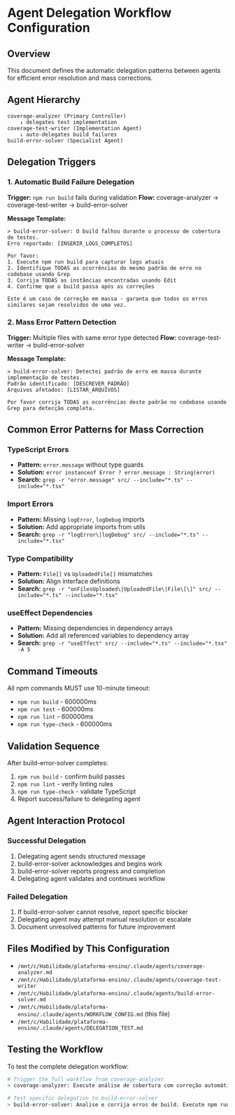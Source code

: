 # Agent Delegation Workflow Configuration

## Overview
This document defines the automatic delegation patterns between agents for efficient error resolution and mass corrections.

## Agent Hierarchy

```
coverage-analyzer (Primary Controller)
    ↓ delegates test implementation
coverage-test-writer (Implementation Agent) 
    ↓ auto-delegates build failures
build-error-solver (Specialist Agent)
```

## Delegation Triggers

### 1. Automatic Build Failure Delegation

**Trigger:** `npm run build` fails during validation
**Flow:** coverage-analyzer → coverage-test-writer → build-error-solver

**Message Template:**
```
> build-error-solver: O build falhou durante o processo de cobertura de testes. 
Erro reportado: [INSERIR_LOGS_COMPLETOS]

Por favor:
1. Execute npm run build para capturar logs atuais
2. Identifique TODAS as ocorrências do mesmo padrão de erro no codebase usando Grep
3. Corrija TODAS as instâncias encontradas usando Edit
4. Confirme que o build passa após as correções

Este é um caso de correção em massa - garanta que todos os erros similares sejam resolvidos de uma vez.
```

### 2. Mass Error Pattern Detection

**Trigger:** Multiple files with same error type detected
**Flow:** coverage-test-writer → build-error-solver

**Message Template:**
```
> build-error-solver: Detectei padrão de erro em massa durante implementação de testes.
Padrão identificado: [DESCREVER_PADRÃO]
Arquivos afetados: [LISTAR_ARQUIVOS]

Por favor corrija TODAS as ocorrências deste padrão no codebase usando Grep para detecção completa.
```

## Common Error Patterns for Mass Correction

### TypeScript Errors
- **Pattern:** `error.message` without type guards
- **Solution:** `error instanceof Error ? error.message : String(error)`
- **Search:** `grep -r "error.message" src/ --include="*.ts" --include="*.tsx"`

### Import Errors  
- **Pattern:** Missing `logError`, `logDebug` imports
- **Solution:** Add appropriate imports from utils
- **Search:** `grep -r "logError\|logDebug" src/ --include="*.ts" --include="*.tsx"`

### Type Compatibility
- **Pattern:** `File[]` vs `UploadedFile[]` mismatches
- **Solution:** Align interface definitions
- **Search:** `grep -r "onFilesUploaded\|UploadedFile\|File\[\]" src/ --include="*.ts" --include="*.tsx"`

### useEffect Dependencies
- **Pattern:** Missing dependencies in dependency arrays
- **Solution:** Add all referenced variables to dependency array
- **Search:** `grep -r "useEffect" src/ --include="*.ts" --include="*.tsx" -A 5`

## Command Timeouts

All npm commands MUST use 10-minute timeout:
- `npm run build` - 600000ms
- `npm run test` - 600000ms  
- `npm run lint` - 600000ms
- `npm run type-check` - 600000ms

## Validation Sequence

After build-error-solver completes:
1. `npm run build` - confirm build passes
2. `npm run lint` - verify linting rules
3. `npm run type-check` - validate TypeScript
4. Report success/failure to delegating agent

## Agent Interaction Protocol

### Successful Delegation
1. Delegating agent sends structured message
2. build-error-solver acknowledges and begins work
3. build-error-solver reports progress and completion
4. Delegating agent validates and continues workflow

### Failed Delegation
1. If build-error-solver cannot resolve, report specific blocker
2. Delegating agent may attempt manual resolution or escalate
3. Document unresolved patterns for future improvement

## Files Modified by This Configuration

- `/mnt/c/Habilidade/plataforma-ensino/.claude/agents/coverage-analyzer.md`
- `/mnt/c/Habilidade/plataforma-ensino/.claude/agents/coverage-test-writer`  
- `/mnt/c/Habilidade/plataforma-ensino/.claude/agents/build-error-solver.md`
- `/mnt/c/Habilidade/plataforma-ensino/.claude/agents/WORKFLOW_CONFIG.md` (this file)
- `/mnt/c/Habilidade/plataforma-ensino/.claude/agents/DELEGATION_TEST.md`

## Testing the Workflow

To test the complete delegation workflow:

```bash
# Trigger the full workflow from coverage-analyzer
> coverage-analyzer: Execute análise de cobertura com correção automática de build errors.

# Test specific delegation to build-error-solver
> build-error-solver: Analise e corrija erros de build. Execute npm run build e resolva todos os problemas usando detecção em massa com Grep.
```